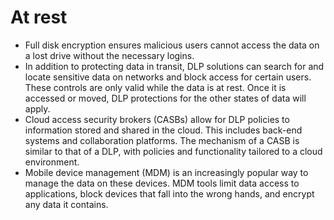 # At rest

* Full disk encryption ensures malicious users cannot access the data on a lost drive without the necessary logins.
* In addition to protecting data in transit, DLP solutions can search for and locate sensitive data on networks and 
block access for certain users. These controls are only valid while the data is at rest. Once it is accessed or moved, 
DLP protections for the other states of data will apply.
* Cloud access security brokers (CASBs) allow for DLP policies to information stored and shared in the cloud. This 
includes back-end systems and collaboration platforms. The mechanism of a CASB is similar to that of a DLP, with 
policies and functionality tailored to a cloud environment.
* Mobile device management (MDM) is an increasingly popular way to manage the data on these devices. MDM tools 
limit data access to applications, block devices that fall into the wrong hands, and encrypt any data it contains.